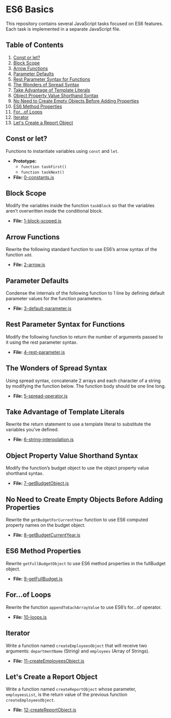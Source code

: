 # ES6 Basics

This repository contains several JavaScript tasks focused on ES6 features. Each task is implemented in a separate JavaScript file.

## Table of Contents

1. [Const or let?](#const-or-let)
2. [Block Scope](#block-scope)
3. [Arrow Functions](#arrow-functions)
4. [Parameter Defaults](#parameter-defaults)
5. [Rest Parameter Syntax for Functions](#rest-parameter-syntax-for-functions)
6. [The Wonders of Spread Syntax](#the-wonders-of-spread-syntax)
7. [Take Advantage of Template Literals](#take-advantage-of-template-literals)
8. [Object Property Value Shorthand Syntax](#object-property-value-shorthand-syntax)
9. [No Need to Create Empty Objects Before Adding Properties](#no-need-to-create-empty-objects-before-adding-properties)
10. [ES6 Method Properties](#es6-method-properties)
11. [For...of Loops](#forof-loops)
12. [Iterator](#iterator)
13. [Let's Create a Report Object](#lets-create-a-report-object)

## Const or let?

Functions to instantiate variables using `const` and `let`.

- **Prototype:**
  - `function taskFirst()`
  - `function taskNext()`
- **File:** [0-constants.js](0-constants.js)

## Block Scope

Modify the variables inside the function `taskBlock` so that the variables aren’t overwritten inside the conditional block.

- **File:** [1-block-scoped.js](1-block-scoped.js)

## Arrow Functions

Rewrite the following standard function to use ES6’s arrow syntax of the function `add`.

- **File:** [2-arrow.js](2-arrow.js)

## Parameter Defaults

Condense the internals of the following function to 1 line by defining default parameter values for the function parameters.

- **File:** [3-default-parameter.js](3-default-parameter.js)

## Rest Parameter Syntax for Functions

Modify the following function to return the number of arguments passed to it using the rest parameter syntax.

- **File:** [4-rest-parameter.js](4-rest-parameter.js)

## The Wonders of Spread Syntax

Using spread syntax, concatenate 2 arrays and each character of a string by modifying the function below. The function body should be one line long.

- **File:** [5-spread-operator.js](5-spread-operator.js)

## Take Advantage of Template Literals

Rewrite the return statement to use a template literal to substitute the variables you’ve defined.

- **File:** [6-string-interpolation.js](6-string-interpolation.js)

## Object Property Value Shorthand Syntax

Modify the function’s budget object to use the object property value shorthand syntax.

- **File:** [7-getBudgetObject.js](7-getBudgetObject.js)

## No Need to Create Empty Objects Before Adding Properties

Rewrite the `getBudgetForCurrentYear` function to use ES6 computed property names on the budget object.

- **File:** [8-getBudgetCurrentYear.js](8-getBudgetCurrentYear.js)

## ES6 Method Properties

Rewrite `getFullBudgetObject` to use ES6 method properties in the fullBudget object.

- **File:** [9-getFullBudget.js](9-getFullBudget.js)

## For...of Loops

Rewrite the function `appendToEachArrayValue` to use ES6’s for...of operator.

- **File:** [10-loops.js](10-loops.js)

## Iterator

Write a function named `createEmployeesObject` that will receive two arguments: `departmentName` (String) and `employees` (Array of Strings).

- **File:** [11-createEmployeesObject.js](11-createEmployeesObject.js)

## Let's Create a Report Object

Write a function named `createReportObject` whose parameter, `employeesList`, is the return value of the previous function `createEmployeesObject`.

- **File:** [12-createReportObject.js](12-createReportObject.js)
